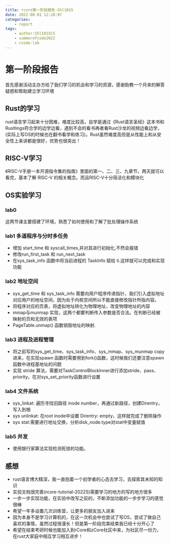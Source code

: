 ```yaml
---
title: rcore第一阶段报告-Shl1015
date: 2022-08-01 12:28:07
categories:
    - report
tags:
    - author:Shl1015CS
    - summerofcode2022
    - rcode-lab
---
```


# 第一阶段报告

首先感谢活动主办方给了我们学习的机会和学习的资源，感谢助教一个月来的解答疑惑和帮助建立学习环境

<!-- more -->

## Rust的学习

rust语言学习起来十分困难，难度比较高，自学是通过《Rust语言圣经》这本书和Rustlings符合学的边学边看，遇到不会的看书再者看Rust沙龙的视频边看边学，(实际上写OS的时候也在翻书看学和练习)。Rust虽然难度高但是从性能上和从安全性上来讲都是很好，优势也很突出！

## RISC-V学习

《RISC-V手册一本开源指令集的指南》里面的第一、二、三、九章节，两天就可以看完，基本了解 RISC-V 的相关概念。而且RISC-V十分简洁化和模块化

## OS实验学习

### lab0

这两节课主要搭建了环境，熟悉了如何使用和了解了批处理操作系统

### lab1 多道程序与分时多任务

- 增加 start_time 和 syscall_times,并对其进行初始化,不然会报错
- 修改run_first_task 和 run_next_task
- 在sys_task_info 函数中将当前进程的 TaskInfo 赋给 ti.这样就可以完成和实现功能

### lab2 地址空间

- sys_get_time 和 sys_task_info 需要向用户程序传递指针，我们引入虚拟地址对应用户的地址空间，因为处于内核空间所以不能直接修改指针所指内容。
- 将程序对应的页表，将虚拟地址转化为物理地址，改变物理地址的内容
- mmap与munmap 实现，这两个都要判断传入参数是否合法。在判断已经被映射的页和无效的表项
-  PageTable.unmap() 函数销毁地址的映射.

### lab3 进程及进程管理

- 将之前写的sys_get_time、sys_task_info、sys_mmap、sys_munmap copy进来，在实现spawn 函数时需要用到fork()函数，这时候我们还要注意spawn 函数中进程基地址的问题
- 实现 stride 算法，需要对TaskControlBlockInner进行添加stride、pass、priority。在对sys_set_priority函数进行设置

### lab4 文件系统

- sys_linkat: 遍历寻找旧路径 inode number，再通过新路径，创建Direntry，写入到根
- sys unlinkat: 在root inode中设置 Direntry: empty，这样就完成了删除操作
- sys stat:需要进行地址交换，分析disk_node.type对stat中变量赋值

### lab5 并发

- 使用银行家算法实现检测死锁的功能。

## 感想

- rust语言博大精深，我一直抱着一个初学者的心态去学习，去探索其未知的知识
- 实验文档很完善(rcore-tutorial-2022S)需要学习的地方的写的地方很多
- 一步一步实现功能，在实验中改写之前的，不断添加功能的一步步学习的感觉很棒
- 希望一年多设置几次训练营，让更多的朋友加入进来
- 因为本身不是学习计算机的，在这一次机会中也尝试了写OS，尝试了做自己喜欢的事情，虽然过程很漫长！但是第一阶段完美结束我已经十分开心了
- 希望在结束考研时候也能加入到rCore和zCore社区中来，为社区尽一份力，在rust大家庭中相互学习相互进步！

